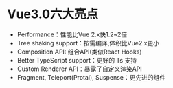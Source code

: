 # Vue3.0六大亮点
- Performance：性能比Vue 2.x快1.2~2倍
- Tree shaking support：按需编译,体积比Vue2.x更小
- Composition API: 组合API(类似React Hooks)
- Better TypeScript support：更好的 Ts 支持
- Custom Renderer API：暴露了自定义渲染API
- Fragment, Teleport(Protal), Suspense：更先进的组件